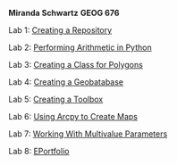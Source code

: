 **Miranda Schwartz**
**GEOG 676**

Lab 1: [Creating a Repository](https://github.com/mschwartz-tamu/Schwartz_GEOG676/tree/main/Labs/Lab1)

Lab 2: [Performing Arithmetic in Python](https://github.com/mschwartz-tamu/Schwartz_GEOG676/tree/main/Labs/Lab2)

Lab 3: [Creating a Class for Polygons](https://github.com/mschwartz-tamu/Schwartz_GEOG676/tree/main/Labs/Lab3)

Lab 4: [Creating a Geobatabase](https://github.com/mschwartz-tamu/Schwartz_GEOG676/tree/main/Labs/Lab4)

Lab 5: [Creating a Toolbox](https://github.com/mschwartz-tamu/Schwartz_GEOG676/tree/main/Labs/Lab5)

Lab 6: [Using Arcpy to Create Maps](https://github.com/mschwartz-tamu/Schwartz_GEOG676/tree/main/Labs/Lab6)

Lab 7: [Working With Multivalue Parameters](https://github.com/mschwartz-tamu/Schwartz_GEOG676/tree/main/Labs/Lab7)

Lab 8: [EPortfolio](https://github.com/mschwartz-tamu/Schwartz_GEOG676/tree/main/Labs/Lab8)
